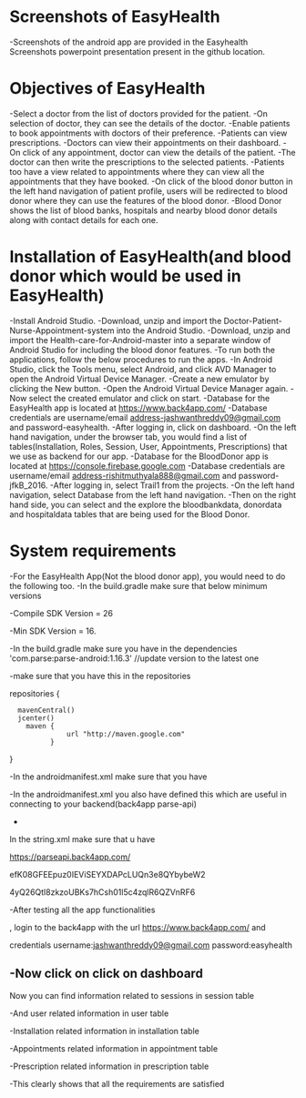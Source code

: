 Screenshots of EasyHealth
==========================
-Screenshots of the android app are provided in the Easyhealth Screenshots powerpoint presentation present in the github location.

Objectives of EasyHealth
=========================
-Select a doctor from the list of doctors provided for the patient.
-On selection of doctor, they can see the details of the doctor.
-Enable patients to book appointments with doctors of their preference.
-Patients can view prescriptions.
-Doctors can view their appointments on their dashboard.
-On click of any appointment, doctor can view the details of the patient. 
-The doctor can then write the prescriptions to the selected patients.
-Patients too have a view related to appointments where they can view all the appointments that they have booked.
-On click of the blood donor button in the left hand navigation of patient profile, users will be redirected to blood donor where they can use the features of the blood donor.
-Blood Donor shows the list of blood banks, hospitals and nearby blood donor details along with contact details for each one.


Installation of EasyHealth(and blood donor which would be used in EasyHealth)
==============================================================================
-Install Android Studio.
-Download, unzip and import the Doctor-Patient-Nurse-Appointment-system into the Android Studio.
-Download, unzip and import the Health-care-for-Android-master into a separate window of Android Studio for including the blood donor features.
-To run both the applications, follow the below procedures to run the apps.
-In Android Studio, click the Tools menu, select Android, and click AVD Manager to open the Android Virtual Device Manager.
-Create a new emulator by clicking the New button.
-Open the Android Virtual Device Manager again. 
-Now select the created emulator and click on start.
-Database for the EasyHealth app is located at https://www.back4app.com/
-Database credentials are username/email address-jashwanthreddy09@gmail.com and password-easyhealth.
-After logging in, click on dashboard.
-On the left hand navigation, under the browser tab, you would find a list of tables(Installation, Roles, Session, User, Appointments, Prescriptions) that we use as backend for our app.
-Database for the BloodDonor app is located at https://console.firebase.google.com
-Database credentials are username/email address-rishitmuthyala888@gmail.com and password-jfkB_2016.
-After logging in, select Trail1 from the projects.
-On the left hand navigation, select Database from the left hand navigation.
-Then on the right hand side, you can select and the explore the bloodbankdata, donordata and hospitaldata tables that are being used for the Blood Donor.


System requirements
=====================

-For the EasyHealth App(Not the blood donor app), you would need to do the following too.
-In the build.gradle make sure that below minimum versions

  -Compile SDK Version = 26 

  -Min SDK Version = 16.


-In the build.gradle make sure you have in the dependencies 
 'com.parse:parse-android:1.16.3' //update version to the latest one


-make sure that you have this in the repositories


 repositories {
      
      mavenCentral()
      jcenter()
        maven {
	              url "http://maven.google.com"
              }
  }
  
-In the androidmanifest.xml make sure that you have 

<uses-permission 
 android:name="android.permission.ACCESS_NETWORK_STATE"/>

 <uses-permission android:name="android.permission.INTERNET"/>

-In the androidmanifest.xml you also have defined this which are useful in connecting to your backend(back4app parse-api)

<meta-data      
android:name="com.parse.SERVER_URL"
android:value="@string/back4app_server_url" />
  
<meta-data      
android:name="com.parse.APPLICATION_ID"
android:value="@string/back4app_app_id" />
  
<meta-data
android:name="com.parse.CLIENT_KEY"
android:value="@string/back4app_client_key" />

-
In the string.xml make sure that u have 

<string name="back4app_server_url">https://parseapi.back4app.com/</string>
    
<!-- Change the following strings as required -->

<string name="back4app_app_id">efK08GFEEpuz0IEViSEYXDAPcLUQn3e8QYbybeW2</string>
    
<string name="back4app_client_key">4yQ26Qtl8zkzoUBKs7hCsh01l5c4zqlR6QZVnRF6</string>


-After testing all the app functionalities

, login to the back4app with the url 
	https://www.back4app.com/ and

 credentials
 username:jashwanthreddy09@gmail.com 
password:easyhealth

 
-Now click on click on dashboard
-

Now you can find information related to sessions in session table 


-And user related information in user table


-Installation related information in installation table


-Appointments related information in appointment table


-Prescription related information in prescription table

-This clearly shows that all the requirements are satisfied
